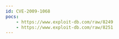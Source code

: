 ```yaml
---
id: CVE-2009-1068
pocs:
    - https://www.exploit-db.com/raw/8249
    - https://www.exploit-db.com/raw/8251
---
```

